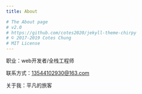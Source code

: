 ```yaml
---
title: About

# The About page
# v2.0
# https://github.com/cotes2020/jekyll-theme-chirpy
# © 2017-2019 Cotes Chung
# MIT License
---
```


职业：web开发者/全栈工程师

联系方式：13544102930@163.com

关于我：平凡的旅客
